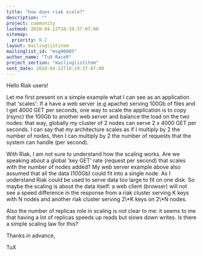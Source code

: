 ```yaml
---
title: "how does riak scale?"
description: ""
project: community
lastmod: 2010-04-12T10:19:37-07:00
sitemap:
  priority: 0.2
layout: mailinglistitem
mailinglist_id: "msg00005"
author_name: "TuX RaceR"
project_section: "mailinglistitem"
sent_date: 2010-04-12T10:19:37-07:00
---
```


Hello Riak users!

Let me first present on a simple example what I can see as an 
application that 'scales':
If a have a web server (e.g apache) serving 100Gb of files and I get 
4000 GET per seconds, one way to scale the application is to copy 
(rsync) the 100Gb to another web server and balance the load on the two 
nodes: that way, globally my cluster of 2 nodes can serve 2 x 4000 GET 
per seconds.
I can say that my architecture scales as if I multiply by 2 the number 
of nodes, then I can multiply by 2 the number of requests that the 
system can handle (per second).


With Riak, I am not sure to understand how the scaling works. Are we 
speaking about a global 'key GET' rate (request per second) that scales 
with the number of nodes added?
My web server example above also assumed that all the data (100Gb) could 
fit into a single node. As I understand Riak could be used to serve data 
too large to fit on one disk. So maybe the scaling is about the data 
itself: a web client (browser) will not see a speed difference in the 
response from a riak cluster serving K keys with N nodes and another 
riak cluster serving 2\\*K keys on 2\\*N nodes.


Also the number of replicas role in scaling is not clear to me: it seems 
to me that having a lot of replicas speeds up reads but slows down 
writes. Is there a simple scaling law for this?


Thanks in advance,

TuX

